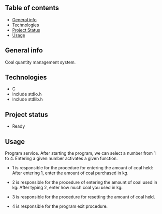 ## Table of contents
* [General info](#General-info)
* [Technologies](#Technologies)
* [Project Status](Project-status)
* [Usage](#Usage)

## General info
Coal quantity management system.

## Technologies
* C
* Include stdio.h
* Include stdlib.h

## Project status
- Ready

## Usage
Program service. After starting the program, we can select a number from 1 to 4. Entering a given number activates a given function.

- 1 is responsible for the procedure for entering the amount of coal held:
After entering 1, enter the amount of coal purchased in kg.

- 2 is responsible for the procedure of entering the amount of coal used in kg:
After typing 2, enter how much coal you used in kg.

- 3 is responsible for the procedure for resetting the amount of coal held.

- 4 is responsible for the program exit procedure.
